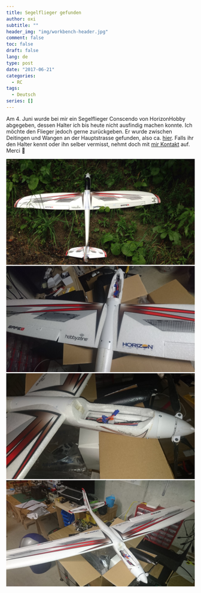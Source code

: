 ```yaml
---
title: Segelflieger gefunden
author: oxi
subtitle: ""
header_img: "img/workbench-header.jpg"
comment: false
toc: false
draft: false
lang: de
type: post
date: "2017-06-21"
categories:
  - RC
tags:
  - Deutsch
series: []
---
```

Am 4. Juni wurde bei mir ein Segelflieger Conscendo von HorizonHobby abgegeben, dessen Halter ich bis heute nicht ausfindig machen konnte. Ich möchte den Flieger jedoch gerne zurückgeben. Er wurde zwischen Deitingen und Wangen an der Hauptstrasse gefunden, also ca. [hier](https://goo.gl/maps/MUfq4FG5xzj). Falls ihr den Halter kennt oder ihn selber vermisst, nehmt doch mit [mir Kontakt](/about/) auf. Merci 🙂

![Fundstelle](img/WhatsApp-Image-2017-06-04-at-09.18.39.jpeg)
![DSC_1021](img/DSC_1021.jpg)
![DSC_1022](img/DSC_1022.jpg)
![DSC_1023](img/DSC_1023.jpg)
